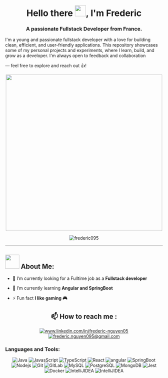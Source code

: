 <h1 align="center">Hello there <img src="https://github.com/TheDudeThatCode/TheDudeThatCode/blob/master/Assets/Hi.gif" width="35" />, I'm Frederic</h1>
<h3 align="center">A passionate Fullstack Developer from France.</h3>


<p>I'm a young and passionate fullstack developer with a love for building clean, efficient, and user-friendly applications. This repository showcases some of my personal projects and experiments, where I learn, build, and grow as a developer. I'm always open to feedback and collaboration </p>
  <p> — feel free to explore and reach out 👍​!</p>
<p align="center"><img src="https://user-images.githubusercontent.com/74038190/225813708-98b745f2-7d22-48cf-9150-083f1b00d6c9.gif" width="500"></p>
  
<p align="center"> <img src="https://komarev.com/ghpvc/?username=frederic095&label=Profile%20views&color=0e75b6&style=flat" alt="frederic095" /> </p>

---
### <h2 align="left"><img src="https://github.com/TheDudeThatCode/TheDudeThatCode/blob/master/Assets/Developer.gif" width="45" /> About Me: </h2>
- 💼​ I’m currently looking for a Fulltime job as a  **Fullstack developer**

- 🌱 I’m currently learning **Angular and SpringBoot**
 

- ⚡ Fun fact **I like gaming 🎮​**

<h2 align="center"> 📫 How to reach me : </h2>
<p align="center">
<a href="https://linkedin.com/in/www.linkedin.com/in/frederic-nguyen05" target="blank"><img align="center" src="https://custom-icon-badges.demolab.com/badge/LinkedIn-0A66C2?logo=linkedin-white&logoColor=fff" alt="www.linkedin.com/in/frederic-nguyen05"  /></a>
<a href="frederic.nguyen095@gmail.com" target="blank"><img align="center" src="https://img.shields.io/badge/Gmail-D14836?logo=gmail&logoColor=white" alt="frederic.nguyen095@gmail.com"  /></a>
</p>

<h3 align="left">Languages and Tools:</h3>
<p align="center">
  <img alt="Java" src="https://img.shields.io/badge/Java-%23ED8B00.svg?logo=openjdk&logoColor=white" />
  <img alt="JavasScript" src="https://img.shields.io/badge/JavaScript-F7DF1E?logo=javascript&logoColor=000" />
  <img alt="TypeScript" src="https://img.shields.io/badge/-TypeScript-007ACC?style=flat-square&logo=typescript&logoColor=white" />
  <img alt="React" src="https://img.shields.io/badge/-React-45b8d8?style=flat-square&logo=react&logoColor=white" />
  <img alt="angular" src="https://img.shields.io/badge/-Angular-DD0031?style=flat-square&logo=angular&logoColor=white" />
  <img alt="SpringBoot" src="https://img.shields.io/badge/SpringBoot-6DB33F?style=flat-square&logo=Spring&logoColor=white" />
  <img alt="Nodejs" src="https://img.shields.io/badge/-Nodejs-43853d?style=flat-square&logo=Node.js&logoColor=white" />
  <img alt="Git" src="https://img.shields.io/badge/-Git-F05032?style=flat-square&logo=git&logoColor=white" />
  <img alt="GitLab" src="https://img.shields.io/badge/-GitLab-FCA121?style=flat-square&logo=gitlab" />
  <img alt="MySQL"src="https://img.shields.io/badge/-MySQL-black?style=flat-square&logo=mysql">
  <img alt="PostgreSQL"src="https://img.shields.io/badge/-PostgreSQL-336791?style=flat-square&logo=postgresql">
  <img alt="MongoDB" src="https://img.shields.io/badge/-MongoDB-13aa52?style=flat-square&logo=mongodb&logoColor=white" />
  <img alt="Jest" src="https://img.shields.io/badge/Jest-C21325?logo=jest&logoColor=fff" />
  <img alt="Docker" src="https://img.shields.io/badge/-Docker-46a2f1?style=flat-square&logo=docker&logoColor=white" />
  <img alt="IntelliJIDEA" src="https://img.shields.io/badge/IntelliJIDEA-000000.svg?logo=intellij-idea&logoColor=white" />
  <img alt="IntelliJIDEA" src="https://custom-icon-badges.demolab.com/badge/Visual%20Studio%20Code-0078d7.svg?logo=vsc&logoColor=white" />
</p>
